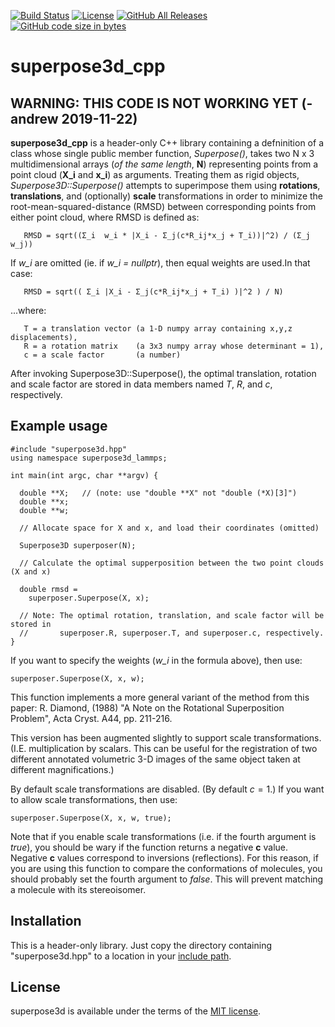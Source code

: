 [![Build Status](https://travis-ci.org/jewettaij/superpose3d_cpp.svg?branch=master)](https://travis-ci.org/jewettaij/superpose3d_cpp.svg?branch=master)
[![License](https://img.shields.io/badge/License-MIT-green.svg)]()
[![GitHub All Releases](https://img.shields.io/github/downloads/jewettaij/superpose3d_cpp/total)]()
[![GitHub code size in bytes](https://img.shields.io/github/languages/code-size/jewettaij/superpose3d_cpp)]()


superpose3d_cpp
===========

## WARNING: THIS CODE IS NOT WORKING YET (-andrew 2019-11-22)

**superpose3d_cpp** is a header-only C++ library containing a defninition
of a class whose single public member function, *Superpose()*,
takes two N x 3 multidimensional arrays
(*of the same length*, **N**) representing points
from a point cloud (**X_i** and **x_i**) as arguments.
Treating them as rigid objects,
*Superpose3D::Superpose()* attempts to superimpose
them using **rotations**, **translations**, and (optionally) **scale**
transformations in order to minimize the root-mean-squared-distance (RMSD)
between corresponding points from either point cloud, where RMSD is defined as:
```
   RMSD = sqrt((Σ_i  w_i * |X_i - Σ_j(c*R_ij*x_j + T_i))|^2) / (Σ_j w_j))
```
If *w_i* are omitted (ie. if *w_i = nullptr*),
then equal weights are used.In that case:
```
   RMSD = sqrt(( Σ_i |X_i - Σ_j(c*R_ij*x_j + T_i) )|^2 ) / N)
```
...where:
```
   T = a translation vector (a 1-D numpy array containing x,y,z displacements),
   R = a rotation matrix    (a 3x3 numpy array whose determinant = 1),
   c = a scale factor       (a number)
```
After invoking Superpose3D::Superpose(), the optimal translation, rotation and
scale factor are stored in data members named *T*, *R*, and *c*, respectively.

##  Example usage

```
#include "superpose3d.hpp"
using namespace superpose3d_lammps;

int main(int argc, char **argv) {

  double **X;   // (note: use "double **X" not "double (*X)[3]")
  double **x;
  double **w;

  // Allocate space for X and x, and load their coordinates (omitted)

  Superpose3D superposer(N);

  // Calculate the optimal supperposition between the two point clouds (X and x)

  double rmsd =
    superposer.Superpose(X, x);

  // Note: The optimal rotation, translation, and scale factor will be stored in
  //       superposer.R, superposer.T, and superposer.c, respectively.
}
```
If you want to specify the weights (*w_i* in the formula above), then use:
```
superposer.Superpose(X, x, w);
```
This function implements a more general variant of the method from this paper:
R. Diamond, (1988)
"A Note on the Rotational Superposition Problem",
 Acta Cryst. A44, pp. 211-216.

This version has been augmented slightly to support scale transformations.  (I.E. multiplication by scalars.  This can be useful for the registration of two different annotated volumetric 3-D images of the same object taken at different magnifications.)

By default scale transformations are disabled.  (By default $c=1$.)
If you want to allow scale transformations, then use:
```
superposer.Superpose(X, x, w, true);
```

Note that if you enable scale transformations (i.e. if the fourth argument is *true*), you should be wary if the function returns a negative **c** value.  Negative **c** values correspond to inversions (reflections).  For this reason, if you are using this function to compare the conformations of molecules, you should probably set the fourth argument to *false*.  This will prevent matching a molecule with its stereoisomer.


## Installation

This is a header-only library.
Just copy the directory containing "superpose3d.hpp" to a location in your
[include path](https://www.rapidtables.com/code/linux/gcc/gcc-i.html).

## License

superpose3d is available under the terms of the [MIT license](LICENSE.md).
